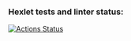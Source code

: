 ### Hexlet tests and linter status:
[![Actions Status](https://github.com/AndryushchenkoAnton/frontend-project-12/workflows/hexlet-check/badge.svg)](https://github.com/AndryushchenkoAnton/frontend-project-12/actions)